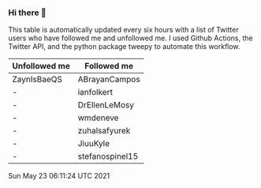 ### Hi there 👋

This table is automatically updated every six hours with a list of Twitter users who have followed me and unfollowed me. I used Github Actions, the Twitter API, and the python package tweepy to automate this workflow.

| Unfollowed me |  Followed me |
| --- | --- |
|ZaynIsBaeQS|ABrayanCampos|
|-|ianfolkert|
|-|DrEllenLeMosy|
|-|wmdeneve|
|-|zuhalsafyurek|
|-|JiuuKyle|
|-|stefanospinel15|
Sun May 23 06:11:24 UTC 2021
